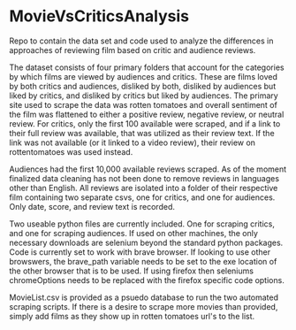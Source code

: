 # MovieVsCriticsAnalysis
Repo to contain the data set and code used to analyze the differences in approaches of reviewing film based on critic and audience reviews.

The dataset consists of four primary folders that account for the categories by which films are viewed by audiences and critics. These are films loved by both critics and audiences, disliked by both, disliked by audiences but liked by critics, and disliked by critics but liked by audiences. The primary site used to scrape the data was rotten tomatoes and overall sentiment of the film was flattened to either a positive review, negative review, or neutral review. For critics, only the first 100 available were scraped, and if a link to their full review was available, that was utilized as their review text. If the link was not available (or it linked to a video review), their review on rottentomatoes was used instead.

Audiences had the first 10,000 available reviews scraped. As of the moment finalized data cleaning has not been done to remove reviews in languages other than English. All reviews are isolated into a folder of their respective film containing two separate csvs, one for critics, and one for audiences. Only date, score, and review text is recorded.

Two useable python files are currently included. One for scraping critics, and one for scraping audiences. If used on other machines, the only necessary downloads are selenium beyond the standard python packages. Code is currently set to work with brave browser. If looking to use other browswers, the brave_path variable needs to be set to the exe location of the other browser that is to be used. If using firefox then seleniums chromeOptions needs to be replaced with the firefox specific code options.

MovieList.csv is provided as a psuedo database to run the two automated scraping scripts. If there is a desire to scrape more movies than provided, simply add films as they show up in rotten tomatoes url's to the list.
